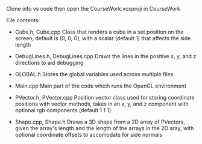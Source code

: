 Clone into vs code then open the CourseWork.vcxproji in CourseWork

File contents:

- Cube.h, Cube.cpp
  Class that renders a cube in a set position on the screen, default is (0, 0, 0), with a scalar (default 1) that affects the side length

- DebugLines.h, DebugLines.cpp
  Draws the lines in the positive x, y, and z directions to aid debugging

- GLOBAL.h
  Stores the global variables used across multiple files

- Main.cpp
  Main part of the code whcih runs the OpenGL environment

- PVector.h, PVector.cpp
  Position vector class used for storing coordinate positions with vector methods, takes in an x, y, and z component with optional rgb components (default 1 1 1)

- Shape.cpp, Shape.h
  Draws a 3D shape from a 2D array of PVectors, given the array's length and the length of the arrays in the 2D aray, with optional coordinate offsets to accomodate for side normals
